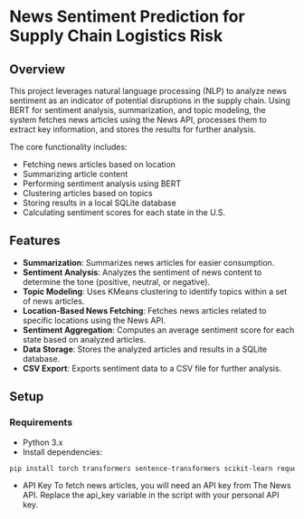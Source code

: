 # News Sentiment Prediction for Supply Chain Logistics Risk

## Overview

This project leverages natural language processing (NLP) to analyze news sentiment as an indicator of potential disruptions in the supply chain. Using BERT for sentiment analysis, summarization, and topic modeling, the system fetches news articles using the News API, processes them to extract key information, and stores the results for further analysis.

The core functionality includes:

- Fetching news articles based on location
- Summarizing article content
- Performing sentiment analysis using BERT
- Clustering articles based on topics
- Storing results in a local SQLite database
- Calculating sentiment scores for each state in the U.S.

## Features

- **Summarization**: Summarizes news articles for easier consumption.
- **Sentiment Analysis**: Analyzes the sentiment of news content to determine the tone (positive, neutral, or negative).
- **Topic Modeling**: Uses KMeans clustering to identify topics within a set of news articles.
- **Location-Based News Fetching**: Fetches news articles related to specific locations using the News API.
- **Sentiment Aggregation**: Computes an average sentiment score for each state based on analyzed articles.
- **Data Storage**: Stores the analyzed articles and results in a SQLite database.
- **CSV Export**: Exports sentiment data to a CSV file for further analysis.

## Setup

### Requirements

- Python 3.x
- Install dependencies:

```bash
pip install torch transformers sentence-transformers scikit-learn requests pandas sqlite3
```
- API Key
To fetch news articles, you will need an API key from The News API. Replace the api_key variable in the script with your personal API key.

